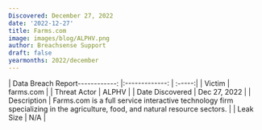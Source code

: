 ```yaml
---
Discovered: December 27, 2022
date: '2022-12-27'
title: Farms.com
image: images/blog/ALPHV.png
author: Breachsense Support
draft: false
yearmonths: 2022/december
---
```


| Data Breach Report------------:     |:-------------:    | :-----:|
| Victim      | farms.com      | 
| Threat Actor      | ALPHV      | 
| Date Discovered      | Dec 27, 2022      | 
| Description      | Farms.com is a full service interactive technology firm specializing in the agriculture, food, and natural resource sectors.      | 
| Leak Size      | N/A      | 


